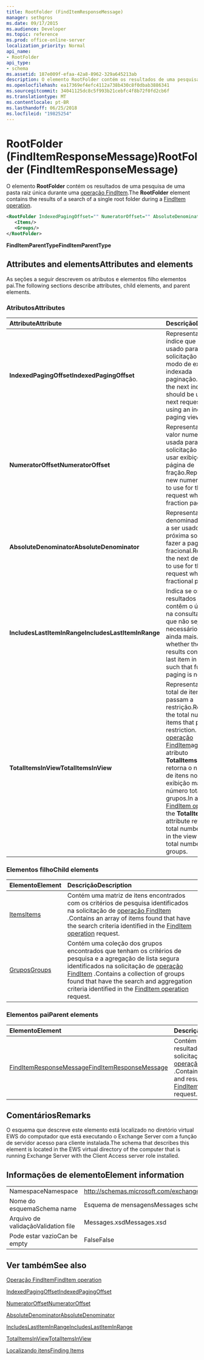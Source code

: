 ```yaml
---
title: RootFolder (FindItemResponseMessage)
manager: sethgros
ms.date: 09/17/2015
ms.audience: Developer
ms.topic: reference
ms.prod: office-online-server
localization_priority: Normal
api_name:
- RootFolder
api_type:
- schema
ms.assetid: 187e009f-efaa-42a8-8962-329a645213ab
description: O elemento RootFolder contém os resultados de uma pesquisa de uma pasta raiz única durante uma operação FindItem.
ms.openlocfilehash: ea17369ef4efc4112a738b430c8f0dbab3886341
ms.sourcegitcommit: 34041125dc8c5f993b21cebfc4f8b72f0fd2cb6f
ms.translationtype: MT
ms.contentlocale: pt-BR
ms.lasthandoff: 06/25/2018
ms.locfileid: "19825254"
---
```

# <a name="rootfolder-finditemresponsemessage"></a><span data-ttu-id="c56ff-103">RootFolder (FindItemResponseMessage)</span><span class="sxs-lookup"><span data-stu-id="c56ff-103">RootFolder (FindItemResponseMessage)</span></span>

<span data-ttu-id="c56ff-104">O elemento **RootFolder** contém os resultados de uma pesquisa de uma pasta raiz única durante uma [operação FindItem](finditem-operation.md).</span><span class="sxs-lookup"><span data-stu-id="c56ff-104">The **RootFolder** element contains the results of a search of a single root folder during a [FindItem operation](finditem-operation.md).</span></span>
  
```xml
<RootFolder IndexedPagingOffset="" NumeratorOffset="" AbsoluteDenominator="" IncludesLastItemInRange="" TotalItemsInView="">
   <Items/>
   <Groups/>
</RootFolder>
```

 <span data-ttu-id="c56ff-105">**FindItemParentType**</span><span class="sxs-lookup"><span data-stu-id="c56ff-105">**FindItemParentType**</span></span>
## <a name="attributes-and-elements"></a><span data-ttu-id="c56ff-106">Attributes and elements</span><span class="sxs-lookup"><span data-stu-id="c56ff-106">Attributes and elements</span></span>

<span data-ttu-id="c56ff-107">As seções a seguir descrevem os atributos e elementos filho elementos pai.</span><span class="sxs-lookup"><span data-stu-id="c56ff-107">The following sections describe attributes, child elements, and parent elements.</span></span>
  
### <a name="attributes"></a><span data-ttu-id="c56ff-108">Atributos</span><span class="sxs-lookup"><span data-stu-id="c56ff-108">Attributes</span></span>

|<span data-ttu-id="c56ff-109">**Attribute**</span><span class="sxs-lookup"><span data-stu-id="c56ff-109">**Attribute**</span></span>|<span data-ttu-id="c56ff-110">**Descrição**</span><span class="sxs-lookup"><span data-stu-id="c56ff-110">**Description**</span></span>|
|:-----|:-----|
|<span data-ttu-id="c56ff-111">**IndexedPagingOffset**</span><span class="sxs-lookup"><span data-stu-id="c56ff-111">**IndexedPagingOffset**</span></span> <br/> |<span data-ttu-id="c56ff-112">Representa o próximo índice que deve ser usado para a próxima solicitação ao usar o modo de exibição indexada paginação.</span><span class="sxs-lookup"><span data-stu-id="c56ff-112">Represents the next index that should be used for the next request when using an indexed paging view.</span></span>  <br/> |
|<span data-ttu-id="c56ff-113">**NumeratorOffset**</span><span class="sxs-lookup"><span data-stu-id="c56ff-113">**NumeratorOffset**</span></span> <br/> |<span data-ttu-id="c56ff-114">Representa o novo valor numerador usada para a próxima solicitação quando usar exibições de página de fração.</span><span class="sxs-lookup"><span data-stu-id="c56ff-114">Represents the new numerator value to use for the next request when using fraction page views.</span></span>  <br/> |
|<span data-ttu-id="c56ff-115">**AbsoluteDenominator**</span><span class="sxs-lookup"><span data-stu-id="c56ff-115">**AbsoluteDenominator**</span></span> <br/> |<span data-ttu-id="c56ff-116">Representa o denominador próximo a ser usado para a próxima solicitação ao fazer a paginação fracional.</span><span class="sxs-lookup"><span data-stu-id="c56ff-116">Represents the next denominator to use for the next request when doing fractional paging.</span></span>  <br/> |
|<span data-ttu-id="c56ff-117">**IncludesLastItemInRange**</span><span class="sxs-lookup"><span data-stu-id="c56ff-117">**IncludesLastItemInRange**</span></span> <br/> |<span data-ttu-id="c56ff-118">Indica se os resultados atuais contêm o último item na consulta, de forma que não seja necessário paginação ainda mais.</span><span class="sxs-lookup"><span data-stu-id="c56ff-118">Indicates whether the current results contain the last item in the query, such that further paging is not needed.</span></span>  <br/> |
|<span data-ttu-id="c56ff-119">**TotalItemsInView**</span><span class="sxs-lookup"><span data-stu-id="c56ff-119">**TotalItemsInView**</span></span> <br/> |<span data-ttu-id="c56ff-120">Representa o número total de itens que passam a restrição.</span><span class="sxs-lookup"><span data-stu-id="c56ff-120">Represents the total number of items that pass the restriction.</span></span> <span data-ttu-id="c56ff-121">Em uma [operação FindItem](finditem-operation.md)agrupada, o atributo **TotalItemsInView** retorna o número total de itens no modo de exibição mais o número total de grupos.</span><span class="sxs-lookup"><span data-stu-id="c56ff-121">In a grouped [FindItem operation](finditem-operation.md), the **TotalItemsInView** attribute returns the total number of items in the view plus the total number of groups.</span></span>  <br/> |
   
### <a name="child-elements"></a><span data-ttu-id="c56ff-122">Elementos filho</span><span class="sxs-lookup"><span data-stu-id="c56ff-122">Child elements</span></span>

|<span data-ttu-id="c56ff-123">**Elemento**</span><span class="sxs-lookup"><span data-stu-id="c56ff-123">**Element**</span></span>|<span data-ttu-id="c56ff-124">**Descrição**</span><span class="sxs-lookup"><span data-stu-id="c56ff-124">**Description**</span></span>|
|:-----|:-----|
|[<span data-ttu-id="c56ff-125">Items</span><span class="sxs-lookup"><span data-stu-id="c56ff-125">Items</span></span>](items.md) <br/> |<span data-ttu-id="c56ff-126">Contém uma matriz de itens encontrados com os critérios de pesquisa identificados na solicitação de [operação FindItem](finditem-operation.md) .</span><span class="sxs-lookup"><span data-stu-id="c56ff-126">Contains an array of items found that have the search criteria identified in the [FindItem operation](finditem-operation.md) request.</span></span>  <br/> |
|[<span data-ttu-id="c56ff-127">Grupos</span><span class="sxs-lookup"><span data-stu-id="c56ff-127">Groups</span></span>](groups.md) <br/> |<span data-ttu-id="c56ff-128">Contém uma coleção dos grupos encontrados que tenham os critérios de pesquisa e a agregação de lista segura identificados na solicitação de [operação FindItem](finditem-operation.md) .</span><span class="sxs-lookup"><span data-stu-id="c56ff-128">Contains a collection of groups found that have the search and aggregation criteria identified in the [FindItem operation](finditem-operation.md) request.</span></span>  <br/> |
   
### <a name="parent-elements"></a><span data-ttu-id="c56ff-129">Elementos pai</span><span class="sxs-lookup"><span data-stu-id="c56ff-129">Parent elements</span></span>

|<span data-ttu-id="c56ff-130">**Elemento**</span><span class="sxs-lookup"><span data-stu-id="c56ff-130">**Element**</span></span>|<span data-ttu-id="c56ff-131">**Descrição**</span><span class="sxs-lookup"><span data-stu-id="c56ff-131">**Description**</span></span>|
|:-----|:-----|
|[<span data-ttu-id="c56ff-132">FindItemResponseMessage</span><span class="sxs-lookup"><span data-stu-id="c56ff-132">FindItemResponseMessage</span></span>](finditemresponsemessage.md) <br/> |<span data-ttu-id="c56ff-133">Contém o status e o resultado de uma solicitação de [operação FindItem](finditem-operation.md) .</span><span class="sxs-lookup"><span data-stu-id="c56ff-133">Contains the status and result of a [FindItem operation](finditem-operation.md) request.</span></span>  <br/> |
   
## <a name="remarks"></a><span data-ttu-id="c56ff-134">Comentários</span><span class="sxs-lookup"><span data-stu-id="c56ff-134">Remarks</span></span>

<span data-ttu-id="c56ff-135">O esquema que descreve este elemento está localizado no diretório virtual EWS do computador que está executando o Exchange Server com a função de servidor acesso para cliente instalada.</span><span class="sxs-lookup"><span data-stu-id="c56ff-135">The schema that describes this element is located in the EWS virtual directory of the computer that is running Exchange Server with the Client Access server role installed.</span></span>
  
## <a name="element-information"></a><span data-ttu-id="c56ff-136">Informações de elemento</span><span class="sxs-lookup"><span data-stu-id="c56ff-136">Element information</span></span>

|||
|:-----|:-----|
|<span data-ttu-id="c56ff-137">Namespace</span><span class="sxs-lookup"><span data-stu-id="c56ff-137">Namespace</span></span>  <br/> |http://schemas.microsoft.com/exchange/services/2006/messages  <br/> |
|<span data-ttu-id="c56ff-138">Nome do esquema</span><span class="sxs-lookup"><span data-stu-id="c56ff-138">Schema name</span></span>  <br/> |<span data-ttu-id="c56ff-139">Esquema de mensagens</span><span class="sxs-lookup"><span data-stu-id="c56ff-139">Messages schema</span></span>  <br/> |
|<span data-ttu-id="c56ff-140">Arquivo de validação</span><span class="sxs-lookup"><span data-stu-id="c56ff-140">Validation file</span></span>  <br/> |<span data-ttu-id="c56ff-141">Messages.xsd</span><span class="sxs-lookup"><span data-stu-id="c56ff-141">Messages.xsd</span></span>  <br/> |
|<span data-ttu-id="c56ff-142">Pode estar vazio</span><span class="sxs-lookup"><span data-stu-id="c56ff-142">Can be empty</span></span>  <br/> |<span data-ttu-id="c56ff-143">False</span><span class="sxs-lookup"><span data-stu-id="c56ff-143">False</span></span>  <br/> |
   
## <a name="see-also"></a><span data-ttu-id="c56ff-144">Ver também</span><span class="sxs-lookup"><span data-stu-id="c56ff-144">See also</span></span>



[<span data-ttu-id="c56ff-145">Operação FindItem</span><span class="sxs-lookup"><span data-stu-id="c56ff-145">FindItem operation</span></span>](finditem-operation.md)
  
[<span data-ttu-id="c56ff-146">IndexedPagingOffset</span><span class="sxs-lookup"><span data-stu-id="c56ff-146">IndexedPagingOffset</span></span>](https://msdn.microsoft.com/library/ExchangeWebServices.FindItemParentType.IndexedPagingOffset.aspx)
  
[<span data-ttu-id="c56ff-147">NumeratorOffset</span><span class="sxs-lookup"><span data-stu-id="c56ff-147">NumeratorOffset</span></span>](https://msdn.microsoft.com/library/ExchangeWebServices.FindItemParentType.NumeratorOffset.aspx)
  
[<span data-ttu-id="c56ff-148">AbsoluteDenominator</span><span class="sxs-lookup"><span data-stu-id="c56ff-148">AbsoluteDenominator</span></span>](https://msdn.microsoft.com/library/ExchangeWebServices.FindItemParentType.AbsoluteDenominator.aspx)
  
[<span data-ttu-id="c56ff-149">IncludesLastItemInRange</span><span class="sxs-lookup"><span data-stu-id="c56ff-149">IncludesLastItemInRange</span></span>](https://msdn.microsoft.com/library/ExchangeWebServices.FindItemParentType.IncludesLastItemInRange.aspx)
  
[<span data-ttu-id="c56ff-150">TotalItemsInView</span><span class="sxs-lookup"><span data-stu-id="c56ff-150">TotalItemsInView</span></span>](https://msdn.microsoft.com/library/ExchangeWebServices.FindItemParentType.TotalItemsInView.aspx)


[<span data-ttu-id="c56ff-151">Localizando itens</span><span class="sxs-lookup"><span data-stu-id="c56ff-151">Finding Items</span></span>](http://msdn.microsoft.com/library/63af1f9c-464b-4fca-9ae3-3d60f24ca93c%28Office.15%29.aspx)

